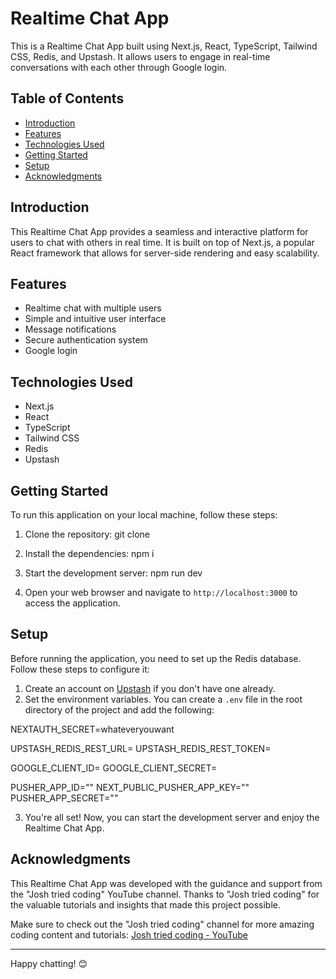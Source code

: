 # Realtime Chat App

This is a Realtime Chat App built using Next.js, React, TypeScript, Tailwind CSS, Redis, and Upstash. It allows users to engage in real-time conversations with each other through Google login.

## Table of Contents

- [Introduction](#introduction)
- [Features](#features)
- [Technologies Used](#technologies-used)
- [Getting Started](#getting-started)
- [Setup](#setup)
- [Acknowledgments](#acknowledgments)

## Introduction

This Realtime Chat App provides a seamless and interactive platform for users to chat with others in real time. It is built on top of Next.js, a popular React framework that allows for server-side rendering and easy scalability.

## Features

- Realtime chat with multiple users
- Simple and intuitive user interface
- Message notifications
- Secure authentication system
- Google login

## Technologies Used

- Next.js
- React
- TypeScript
- Tailwind CSS
- Redis
- Upstash

## Getting Started

To run this application on your local machine, follow these steps:

1. Clone the repository: git clone

2. Install the dependencies: npm i

3. Start the development server: npm run dev

   
4. Open your web browser and navigate to `http://localhost:3000` to access the application.

## Setup

Before running the application, you need to set up the Redis database. Follow these steps to configure it:

1. Create an account on [Upstash](https://upstash.com/) if you don't have one already.
2. Set the environment variables. You can create a `.env` file in the root directory of the project and add the following:

NEXTAUTH_SECRET=whateveryouwant

UPSTASH_REDIS_REST_URL=
UPSTASH_REDIS_REST_TOKEN=

GOOGLE_CLIENT_ID=
GOOGLE_CLIENT_SECRET=

PUSHER_APP_ID=""
NEXT_PUBLIC_PUSHER_APP_KEY=""
PUSHER_APP_SECRET=""

3. You're all set! Now, you can start the development server and enjoy the Realtime Chat App.

## Acknowledgments

This Realtime Chat App was developed with the guidance and support from the "Josh tried coding" YouTube channel. Thanks to "Josh tried coding" for the valuable tutorials and insights that made this project possible.

Make sure to check out the "Josh tried coding" channel for more amazing coding content and tutorials: [Josh tried coding - YouTube](https://www.youtube.com/@joshtriedcoding)

---

Happy chatting! 😊


